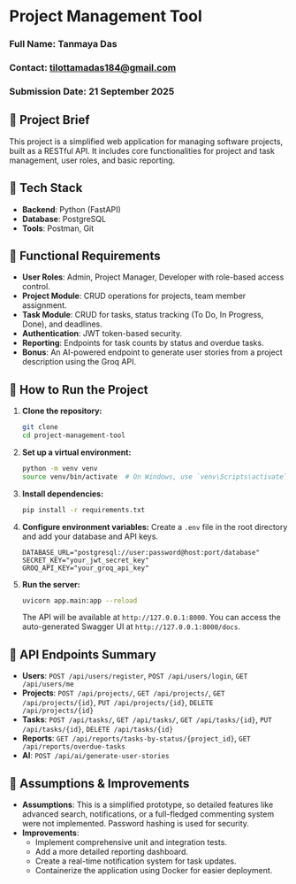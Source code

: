 # Project Management Tool

### Full Name: Tanmaya Das
### Contact: tilottamadas184@gmail.com
### Submission Date: 21 September 2025

## 📝 Project Brief

This project is a simplified web application for managing software projects, built as a RESTful API. It includes core functionalities for project and task management, user roles, and basic reporting.

## 🚀 Tech Stack

- **Backend**: Python (FastAPI)
- **Database**: PostgreSQL
- **Tools**: Postman, Git

## 📂 Functional Requirements

- **User Roles**: Admin, Project Manager, Developer with role-based access control.
- **Project Module**: CRUD operations for projects, team member assignment.
- **Task Module**: CRUD for tasks, status tracking (To Do, In Progress, Done), and deadlines.
- **Authentication**: JWT token-based security.
- **Reporting**: Endpoints for task counts by status and overdue tasks.
- **Bonus**: An AI-powered endpoint to generate user stories from a project description using the Groq API.

## 🔧 How to Run the Project

1.  **Clone the repository:**
    ```bash
    git clone 
    cd project-management-tool
    ```
2.  **Set up a virtual environment:**
    ```bash
    python -m venv venv
    source venv/bin/activate  # On Windows, use `venv\Scripts\activate`
    ```
3.  **Install dependencies:**
    ```bash
    pip install -r requirements.txt
    ```
4.  **Configure environment variables:**
    Create a `.env` file in the root directory and add your database and API keys.
    ```
    DATABASE_URL="postgresql://user:password@host:port/database"
    SECRET_KEY="your_jwt_secret_key"
    GROQ_API_KEY="your_groq_api_key"
    ```
5.  **Run the server:**
    ```bash
    uvicorn app.main:app --reload
    ```
    The API will be available at `http://127.0.0.1:8000`. You can access the auto-generated Swagger UI at `http://127.0.0.1:8000/docs`.

## 📌 API Endpoints Summary

-   **Users**: `POST /api/users/register`, `POST /api/users/login`, `GET /api/users/me`
-   **Projects**: `POST /api/projects/`, `GET /api/projects/`, `GET /api/projects/{id}`, `PUT /api/projects/{id}`, `DELETE /api/projects/{id}`
-   **Tasks**: `POST /api/tasks/`, `GET /api/tasks/`, `GET /api/tasks/{id}`, `PUT /api/tasks/{id}`, `DELETE /api/tasks/{id}`
-   **Reports**: `GET /api/reports/tasks-by-status/{project_id}`, `GET /api/reports/overdue-tasks`
-   **AI**: `POST /api/ai/generate-user-stories`

## 🔮 Assumptions & Improvements

-   **Assumptions**: This is a simplified prototype, so detailed features like advanced search, notifications, or a full-fledged commenting system were not implemented. Password hashing is used for security.
-   **Improvements**:
    -   Implement comprehensive unit and integration tests.
    -   Add a more detailed reporting dashboard.
    -   Create a real-time notification system for task updates.
    -   Containerize the application using Docker for easier deployment.
